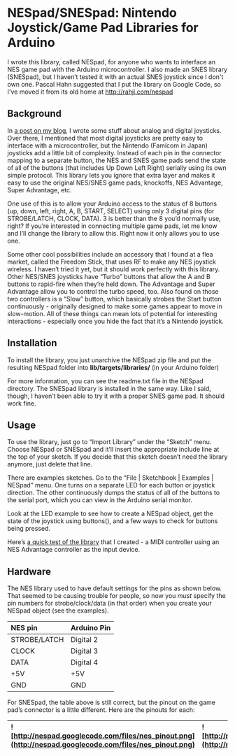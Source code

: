 # NESpad/SNESpad: Nintendo Joystick/Game Pad Libraries for Arduino #

I wrote this library, called NESpad, for anyone who wants to interface an NES game pad with the Arduino microcontroller. I also made an SNES library (SNESpad), but I haven’t tested it with an actual SNES joystick since I don't own one. Pascal Hahn suggested that I put the library on Google Code, so I've moved it from its old home at http://rahji.com/nespad

## Background ##

In [a post on my blog](http://www.rahji.com/wordpress/2007/09/19/joysticks/), I wrote some stuff about analog and digital joysticks. Over there, I mentioned that most digital joysticks are pretty easy to interface with a microcontroller, but the Nintendo (Famicom in Japan) joysticks add a little bit of complexity. Instead of each pin in the connector mapping to a separate button, the NES and SNES game pads send the state of all of the buttons (that includes Up Down Left Right) serially using its own simple protocol. This library lets you ignore that extra layer and makes it easy to use the original NES/SNES game pads, knockoffs, NES Advantage, Super Advantage, etc.

One use of this is to allow your Arduino access to the status of 8 buttons (up, down, left, right, A, B, START, SELECT) using only 3 digital pins (for STROBE/LATCH, CLOCK, DATA). 3 is better than the 8 you’d normally use, right? If you’re interested in connecting multiple game pads, let me know and I’ll change the library to allow this. Right now it only allows you to use one.

Some other cool possibilities include an accessory that I found at a flea market, called the Freedom Stick, that uses RF to make any NES joystick wireless. I haven’t tried it yet, but it should work perfectly with this library. Other NES/SNES joysticks have “Turbo” buttons that allow the A and B buttons to rapid-fire when they’re held down. The Advantage and Super Advantage allow you to control the turbo speed, too. Also found on those two controllers is a “Slow” button, which basically strobes the Start button continuously - originally designed to make some games appear to move in slow-motion. All of these things can mean lots of potential for interesting interactions - especially once you hide the fact that it’s a Nintendo joystick.

## Installation ##

To install the library, you just unarchive the NESpad zip file and put the resulting NESpad folder into **lib/targets/libraries/** (in your Arduino folder)

For more information, you can see the readme.txt file in the NESpad directory. The SNESpad library is installed in the same way. Like I said, though, I haven’t been able to try it with a proper SNES game pad. It should work fine.

## Usage ##

To use the library, just go to “Import Library” under the “Sketch” menu. Choose NESpad or SNESpad and it’ll insert the appropriate include line at the top of your sketch. If you decide that this sketch doesn’t need the library anymore, just delete that line.

There are examples sketches. Go to the “File | Sketchbook | Examples | NESpad” menu. One turns on a separate LED for each button or joystick direction. The other continuously dumps the status of all of the buttons to the serial port, which you can view in the Arduino serial monitor.

Look at the LED example to see how to create a NESpad object, get the state of the joystick using buttons(), and a few ways to check for buttons being pressed.

Here’s [a quick test of the library](http://www.rahji.com/wordpress/2007/09/21/nes-midi/) that I created - a MIDI controller using an NES Advantage controller as the input device.

## Hardware ##

The NES library used to have default settings for the pins as shown below.  That seemed to be causing trouble for people, so now you _must_ specify the pin numbers for strobe/clock/data (in that order) when you create your NESpad object (see the examples).

| NES pin | Arduino Pin |
|:--------|:------------|
| STROBE/LATCH | Digital 2 |
| CLOCK | Digital 3 |
| DATA | Digital 4 |
| +5V | +5V |
| GND | GND |


For SNESpad, the table above is still correct, but the pinout on the game pad’s connector is a little different.  Here are the pinouts for each:

| ![http://nespad.googlecode.com/files/nes_pinout.png](http://nespad.googlecode.com/files/nes_pinout.png) | ![http://nespad.googlecode.com/files/snes_pinout.png](http://nespad.googlecode.com/files/snes_pinout.png) |
|:--------------------------------------------------------------------------------------------------------|:----------------------------------------------------------------------------------------------------------|